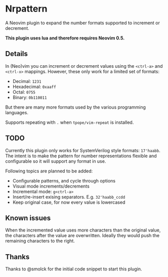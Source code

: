 # Nrpattern

A Neovim plugin to expand the number formats supported to increment or
decrement.

**This plugin uses lua and therefore requires Neovim 0.5.**

## Details

In (Neo)vim you can increment or decrement values using the `<ctrl-a>` and `<ctrl-x>`
mappings. However, these only work for a limited set of formats:

 * Decimal: `1231`
 * Hexadecimal: `0xaaff`
 * Octal: `0755`
 * Binary: `0b110011`

But there are many more formats used by the various programming languages.

Supports repeating with `.` when `tpope/vim-repeat` is installed.


## TODO

Currently this plugin only works for SystemVerilog style formats: `17'haabb`.
The intent is to make the pattern for number representations flexible and
configurable so it will support any format in use.

Following topics are planned to be added:

  * Configurable patterns, and cycle through options
  * Visual mode increments/decrements
  * Incremental mode: `g<ctrl-a>`
  * Insert/re-insert exising separators. E.g. `32'haabb_ccdd`
  * Keep original case, for now every value is lowercased


## Known issues

When the incremented value uses more characters than the original value, the
characters after the value are overwritten. Ideally they would push the remaining
characters to the right.


## Thanks

Thanks to @smolck for the initial code snippet to start this plugin.
